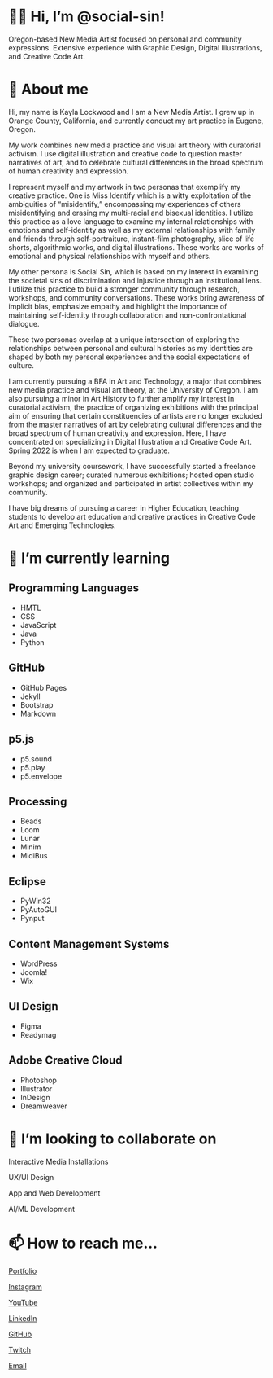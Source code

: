 # 👋🏽 Hi, I’m @social-sin!

   Oregon-based New Media Artist focused on personal and community expressions. Extensive experience with Graphic Design, Digital Illustrations, and Creative Code Art.

# 🐉 About me
Hi, my name is Kayla Lockwood and I am a New Media Artist. I grew up in Orange County, California, and currently conduct my art practice in Eugene, Oregon.
 
My work combines new media practice and visual art theory with curatorial activism. I use digital illustration and creative code to question master narratives of art, and to celebrate cultural differences in the broad spectrum of human creativity and expression.

I represent myself and my artwork in two personas that exemplify my creative practice. One is Miss Identify which is a witty exploitation of the ambiguities of “misidentify,” encompassing my experiences of others misidentifying and erasing my multi-racial and bisexual identities. I utilize this practice as a love language to examine my internal relationships with emotions and self-identity as well as my external relationships with family and friends through self-portraiture, instant-film photography, slice of life shorts, algorithmic works, and digital illustrations. These works are works of emotional and physical relationships with myself and others.

My other persona is Social Sin, which is based on my interest in examining the societal sins of discrimination and injustice through an institutional lens. I utilize this practice to build a stronger community through research, workshops, and community conversations. These works bring awareness of implicit bias, emphasize empathy and highlight the importance of maintaining self-identity through collaboration and non-confrontational dialogue.

These two personas overlap at a unique intersection of exploring the relationships between personal and cultural histories as my identities are shaped by both my personal experiences and the social expectations of culture.

I am currently pursuing a BFA in Art and Technology, a major that combines new media practice and visual art theory, at the University of Oregon. I am also pursuing a minor in Art History to further amplify my interest in curatorial activism, the practice of organizing exhibitions with the principal aim of ensuring that certain constituencies of artists are no longer excluded from the master narratives of art by celebrating cultural differences and the broad spectrum of human creativity and expression. Here, I have concentrated on specializing in Digital Illustration and Creative Code Art. Spring 2022 is when I am expected to graduate.

Beyond my university coursework, I have successfully started a freelance graphic design career; curated numerous exhibitions; hosted open studio workshops; and organized and participated in artist collectives within my community.

I have big dreams of pursuing a career in Higher Education, teaching students to develop art education and creative practices in Creative Code Art and Emerging Technologies.
   
# 🌱 I’m currently learning
   ## Programming Languages
   - HMTL
   - CSS
   - JavaScript
   - Java
   - Python

   ## GitHub
   - GitHub Pages
   - Jekyll
   - Bootstrap
   - Markdown

   ## p5.js
   - p5.sound
   - p5.play
   - p5.envelope

   ## Processing
   - Beads
   - Loom
   - Lunar
   - Minim
   - MidiBus

   ## Eclipse
   - PyWin32
   - PyAutoGUI
   - Pynput

   ## Content Management Systems
   - WordPress
   - Joomla!
   - Wix
   
   ## UI Design
   - Figma
   - Readymag

   ## Adobe Creative Cloud
   - Photoshop
   - Illustrator
   - InDesign
   - Dreamweaver

# 💞️ I’m looking to collaborate on
   Interactive Media Installations
   
   UX/UI Design
   
   App and Web Development
   
   AI/ML Development

# 📫 How to reach me...
   [Portfolio](https://www.social-sin.com/)
   
   [Instagram](https://www.instagram.com/social.sin/)
   
   [YouTube](https://www.youtube.com/channel/UChB4O748L7qkfqt_EQMsItw)
   
   [LinkedIn](https://www.linkedin.com/in/social-sin/)
   
   [GitHub](https://github.com/social-sin)
   
   [Twitch](https://www.twitch.tv/social_sin_)
   
   [Email](mailto:social.sin@outlook.com)
